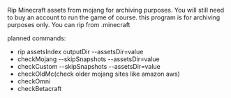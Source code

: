 Rip Minecraft assets from mojang for archiving purposes. You will still need to buy an account to run the game of course. this program is for archiving purposes only. You can rip from .minecraft

planned commands:
- rip assetsIndex outputDir --assetsDir=value
- checkMojang --skipSnapshots --assetsDir=value
- checkCustom --skipSnapshots --assetsDir=value
- checkOldMc(check older mojang sites like amazon aws)
- checkOmni
- checkBetacraft
